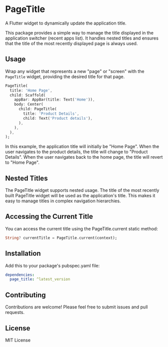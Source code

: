 # PageTitle

A Flutter widget to dynamically update the application title.

This package provides a simple way to manage the title displayed in the application switcher (recent apps list).  It handles nested titles and ensures that the title of the most recently displayed page is always used.

## Usage

Wrap any widget that represents a new "page" or "screen" with the `PageTitle` widget, providing the desired title for that page.

```dart
PageTitle(
  title: 'Home Page',
  child: Scaffold(
    appBar: AppBar(title: Text('Home')),
    body: Center(
      child: PageTitle(
        title: 'Product Details',
        child: Text('Product details'),
      ),
    ),
  ),
);
```

In this example, the application title will initially be "Home Page". When the user navigates to the product details, the title will change to "Product Details". When the user navigates back to the home page, the title will revert to "Home Page".

## Nested Titles

The PageTitle widget supports nested usage. The title of the most recently built PageTitle widget will be used as the application's title. This makes it easy to manage titles in complex navigation hierarchies.

## Accessing the Current Title

You can access the current title using the PageTitle.current static method:

```dart
String? currentTitle = PageTitle.current(context);
```

## Installation

Add this to your package's pubspec.yaml file:

```yaml
dependencies:
  page_title: ^latest_version
```

## Contributing

Contributions are welcome! Please feel free to submit issues and pull requests.

## License

MIT License